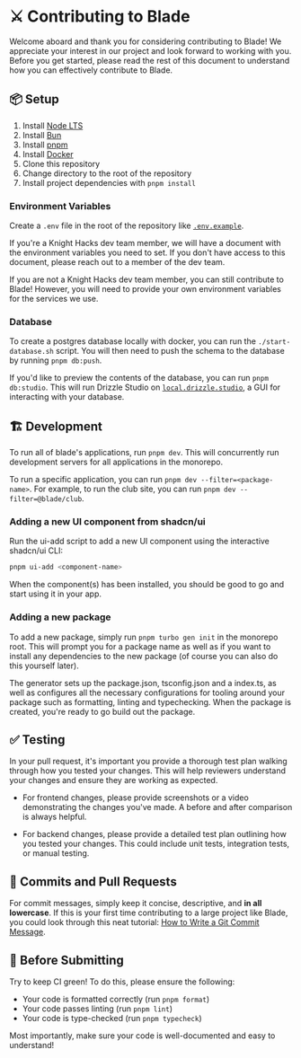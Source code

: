 # ⚔️ Contributing to Blade

Welcome aboard and thank you for considering contributing to Blade! We appreciate your interest in our project and look forward to working with you. Before you get started, please read the rest of this document to understand how you can effectively contribute to Blade.

## 📦 Setup

1. Install [Node LTS](https://nodejs.org/en/download/)
2. Install [Bun](https://bun.sh/docs/installation)
3. Install [pnpm](https://pnpm.io/installation)
4. Install [Docker](https://docs.docker.com/get-docker/)
5. Clone this repository
6. Change directory to the root of the repository
7. Install project dependencies with `pnpm install`

### Environment Variables

Create a `.env` file in the root of the repository like [`.env.example`](/.env.example).

If you're a Knight Hacks dev team member, we will have a document with the environment variables you need to set. If you don't have access to this document, please reach out to a member of the dev team.

If you are not a Knight Hacks dev team member, you can still contribute to Blade! However, you will need to provide your own environment variables for the services we use.

### Database

To create a postgres database locally with docker, you can run the `./start-database.sh` script. You will then need to push the schema to the database by running `pnpm db:push`.

If you'd like to preview the contents of the database, you can run `pnpm db:studio`. This will run Drizzle Studio on [`local.drizzle.studio`](http://local.drizzle.studio), a GUI for interacting with your database.

## 🏗️ Development

To run all of blade's applications, run `pnpm dev`. This will concurrently run development servers for all applications in the monorepo.

To run a specific application, you can run `pnpm dev --filter=<package-name>`. For example, to run the club site, you can run `pnpm dev --filter=@blade/club`.

### Adding a new UI component from shadcn/ui

Run the ui-add script to add a new UI component using the interactive shadcn/ui CLI:

```bash
pnpm ui-add <component-name>
```

When the component(s) has been installed, you should be good to go and start using it in your app.

### Adding a new package

To add a new package, simply run `pnpm turbo gen init` in the monorepo root. This will prompt you for a package name as well as if you want to install any dependencies to the new package (of course you can also do this yourself later).

The generator sets up the package.json, tsconfig.json and a index.ts, as well as configures all the necessary configurations for tooling around your package such as formatting, linting and typechecking. When the package is created, you're ready to go build out the package.

## ✅ Testing

In your pull request, it's important you provide a thorough test plan walking through how you tested your changes. This will help reviewers understand your changes and ensure they are working as expected.

- For frontend changes, please provide screenshots or a video demonstrating the changes you've made. A before and after comparison is always helpful.

- For backend changes, please provide a detailed test plan outlining how you tested your changes. This could include unit tests, integration tests, or manual testing.

## 📝 Commits and Pull Requests

For commit messages, simply keep it concise, descriptive, and **in all lowercase**. If this is your first time contributing to a large project like Blade, you could look through this neat tutorial: [How to Write a Git Commit Message](https://chris.beams.io/posts/git-commit/).

## 🔎 Before Submitting

Try to keep CI green! To do this, please ensure the following:

- Your code is formatted correctly (run `pnpm format`)
- Your code passes linting (run `pnpm lint`)
- Your code is type-checked (run `pnpm typecheck`)

Most importantly, make sure your code is well-documented and easy to understand!
